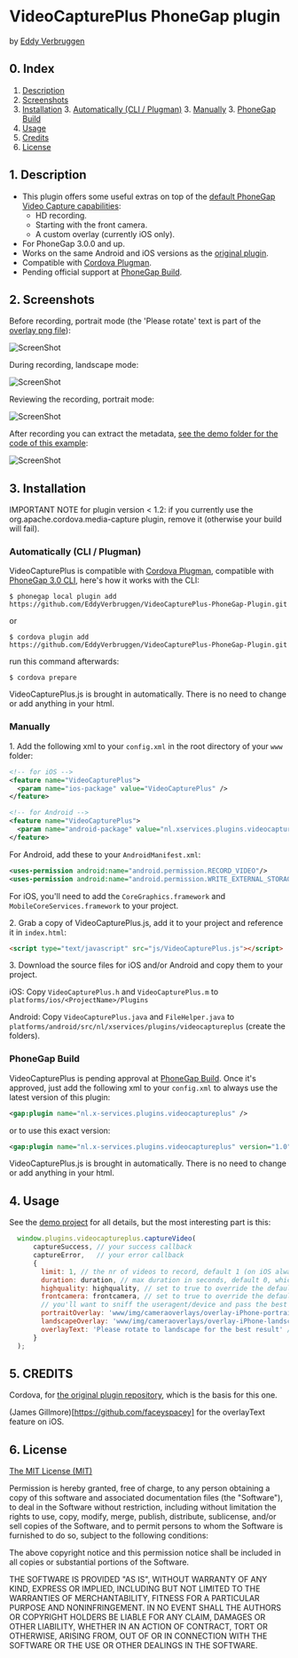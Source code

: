 # VideoCapturePlus PhoneGap plugin

by [Eddy Verbruggen](http://www.x-services.nl/blog)

## 0. Index

1. [Description](https://github.com/EddyVerbruggen/VideoCapturePlus-PhoneGap-Plugin#1-description)
2. [Screenshots](https://github.com/EddyVerbruggen/VideoCapturePlus-PhoneGap-Plugin#2-screenshots)
3. [Installation](https://github.com/EddyVerbruggen/VideoCapturePlus-PhoneGap-Plugin#3-installation)
	3. [Automatically (CLI / Plugman)](https://github.com/EddyVerbruggen/VideoCapturePlus-PhoneGap-Plugin#automatically-cli--plugman)
	3. [Manually](https://github.com/EddyVerbruggen/VideoCapturePlus-PhoneGap-Plugin#manually)
	3. [PhoneGap Build](https://github.com/EddyVerbruggen/VideoCapturePlus-PhoneGap-Plugin#phonegap-build)
4. [Usage](https://github.com/EddyVerbruggen/VideoCapturePlus-PhoneGap-Plugin#4-usage)
5. [Credits](https://github.com/EddyVerbruggen/VideoCapturePlus-PhoneGap-Plugin#5-credits)
6. [License](https://github.com/EddyVerbruggen/VideoCapturePlus-PhoneGap-Plugin#6-license)

## 1. Description

* This plugin offers some useful extras on top of the [default PhoneGap Video Capture capabilities](http://docs.phonegap.com/en/3.3.0/cordova_media_capture_capture.md.html#capture.captureVideo):
  * HD recording.
  * Starting with the front camera.
  * A custom overlay (currently iOS only).
* For PhoneGap 3.0.0 and up.
* Works on the same Android and iOS versions as the [original plugin](http://docs.phonegap.com/en/3.3.0/cordova_media_capture_capture.md.html#capture.captureVideo).
* Compatible with [Cordova Plugman](https://github.com/apache/cordova-plugman).
* Pending official support at [PhoneGap Build](https://build.phonegap.com/plugins).

## 2. Screenshots

Before recording, portrait mode (the 'Please rotate' text is part of the [overlay png file](demo/img/cameraoverlays/overlay-iPhone-portrait.png)):

![ScreenShot](screenshots/screenshot-before-recording-portrait.png)

During recording, landscape mode:

![ScreenShot](screenshots/screenshot-during-recording-landscape.png)

Reviewing the recording, portrait mode:

![ScreenShot](screenshots/screenshot-reviewing-recording-landscape.png)

After recording you can extract the metadata, [see the demo folder for the code of this example](demo):

![ScreenShot](screenshots/screenshot-after-recording.png)

## 3. Installation


IMPORTANT NOTE for plugin version < 1.2: if you currently use the org.apache.cordova.media-capture plugin, remove it (otherwise your build will fail).


### Automatically (CLI / Plugman)
VideoCapturePlus is compatible with [Cordova Plugman](https://github.com/apache/cordova-plugman), compatible with [PhoneGap 3.0 CLI](http://docs.phonegap.com/en/3.0.0/guide_cli_index.md.html#The%20Command-line%20Interface_add_features), here's how it works with the CLI:

```
$ phonegap local plugin add https://github.com/EddyVerbruggen/VideoCapturePlus-PhoneGap-Plugin.git
```
or
```
$ cordova plugin add https://github.com/EddyVerbruggen/VideoCapturePlus-PhoneGap-Plugin.git
```
run this command afterwards:
```
$ cordova prepare
```

VideoCapturePlus.js is brought in automatically. There is no need to change or add anything in your html.

### Manually

1\. Add the following xml to your `config.xml` in the root directory of your `www` folder:
```xml
<!-- for iOS -->
<feature name="VideoCapturePlus">
  <param name="ios-package" value="VideoCapturePlus" />
</feature>
```
```xml
<!-- for Android -->
<feature name="VideoCapturePlus">
  <param name="android-package" value="nl.xservices.plugins.videocaptureplus.VideoCapturePlus" />
</feature>
```

For Android, add these to your `AndroidManifest.xml`:
```xml
<uses-permission android:name="android.permission.RECORD_VIDEO"/>
<uses-permission android:name="android.permission.WRITE_EXTERNAL_STORAGE"/>
```

For iOS, you'll need to add the `CoreGraphics.framework` and `MobileCoreServices.framework` to your project.

2\. Grab a copy of VideoCapturePlus.js, add it to your project and reference it in `index.html`:
```html
<script type="text/javascript" src="js/VideoCapturePlus.js"></script>
```

3\. Download the source files for iOS and/or Android and copy them to your project.

iOS: Copy `VideoCapturePlus.h` and `VideoCapturePlus.m` to `platforms/ios/<ProjectName>/Plugins`

Android: Copy `VideoCapturePlus.java` and `FileHelper.java` to `platforms/android/src/nl/xservices/plugins/videocaptureplus` (create the folders).

### PhoneGap Build

VideoCapturePlus is pending approval at [PhoneGap Build](http://build.phonegap.com/plugins). Once it's approved, just add the following xml to your `config.xml` to always use the latest version of this plugin:
```xml
<gap:plugin name="nl.x-services.plugins.videocaptureplus" />
```
or to use this exact version:
```xml
<gap:plugin name="nl.x-services.plugins.videocaptureplus" version="1.0" />
```

VideoCapturePlus.js is brought in automatically. There is no need to change or add anything in your html.

## 4. Usage
See the [demo project](demo) for all details, but the most interesting part is this:
```javascript
  window.plugins.videocaptureplus.captureVideo(
      captureSuccess, // your success callback
      captureError,   // your error callback
      {
        limit: 1, // the nr of videos to record, default 1 (on iOS always 1)
        duration: duration, // max duration in seconds, default 0, which is 'forever'
        highquality: highquality, // set to true to override the default low quality setting
        frontcamera: frontcamera, // set to true to override the default backfacing camera setting. iOS: works fine, Android: YMMV (#18)
        // you'll want to sniff the useragent/device and pass the best overlay based on that.. assuming iphone here
        portraitOverlay: 'www/img/cameraoverlays/overlay-iPhone-portrait.png', // put the png in your www folder
        landscapeOverlay: 'www/img/cameraoverlays/overlay-iPhone-landscape.png', // not passing an overlay means no image is shown for the landscape orientation
        overlayText: 'Please rotate to landscape for the best result' // iOS only
      }
  );
```

## 5. CREDITS ##

Cordova, for [the original plugin repository](https://github.com/apache/cordova-plugin-media-capture), which is the basis for this one.

(James Gillmore)[https://github.com/faceyspacey] for the overlayText feature on iOS.

## 6. License

[The MIT License (MIT)](http://www.opensource.org/licenses/mit-license.html)

Permission is hereby granted, free of charge, to any person obtaining a copy
of this software and associated documentation files (the "Software"), to deal
in the Software without restriction, including without limitation the rights
to use, copy, modify, merge, publish, distribute, sublicense, and/or sell
copies of the Software, and to permit persons to whom the Software is
furnished to do so, subject to the following conditions:

The above copyright notice and this permission notice shall be included in
all copies or substantial portions of the Software.

THE SOFTWARE IS PROVIDED "AS IS", WITHOUT WARRANTY OF ANY KIND, EXPRESS OR
IMPLIED, INCLUDING BUT NOT LIMITED TO THE WARRANTIES OF MERCHANTABILITY,
FITNESS FOR A PARTICULAR PURPOSE AND NONINFRINGEMENT. IN NO EVENT SHALL THE
AUTHORS OR COPYRIGHT HOLDERS BE LIABLE FOR ANY CLAIM, DAMAGES OR OTHER
LIABILITY, WHETHER IN AN ACTION OF CONTRACT, TORT OR OTHERWISE, ARISING FROM,
OUT OF OR IN CONNECTION WITH THE SOFTWARE OR THE USE OR OTHER DEALINGS IN
THE SOFTWARE.
